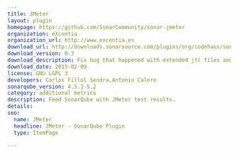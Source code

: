 ```yaml
---
title: JMeter
layout: plugin
homepage: https://github.com/SonarCommunity/sonar-jmeter
organization: eXcentia
organization_url: http://www.excentia.es
download_url: http://downloads.sonarsource.com/plugins/org/codehaus/sonar-plugins/jmeter/sonar-jmeter-plugin/0.3/sonar-jmeter-plugin-0.3.jar
download_version: 0.3
download_description: Fix bug that happened with extended jtl files and last JMeter versions, and non-HTTP requests are now considered, 
download_date: 2015-02-09
license: GNU LGPL 3
developers: Carlos Fillol Sendra,Antonio Calero
sonarqube_version: 4.5.1-5.2
category: additional metrics
description: Feed SonarQube with JMeter test results.
details: 
seo: 
  name: JMeter
  headline: JMeter - SonarQube Plugin
  type: ItemPage

---
```

